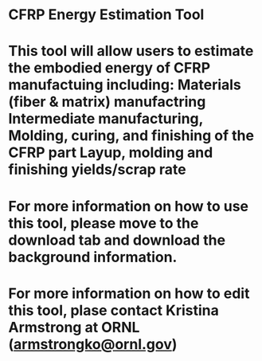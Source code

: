 # CFRP Energy Estimation Tool
# This tool will allow users to estimate the embodied energy of CFRP manufactuing including: Materials (fiber & matrix) manufactring Intermediate manufacturing, Molding, curing, and finishing of the CFRP part Layup, molding and finishing yields/scrap rate
# For more information on how to use this tool, please move to the download tab and download the background information.
# For more information on how to edit this tool, plase contact Kristina Armstrong at ORNL (armstrongko@ornl.gov)